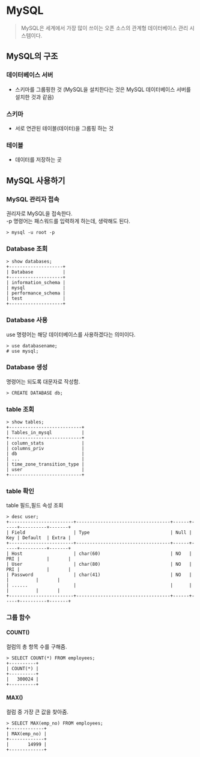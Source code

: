 # MySQL 
> MySQL은 세계에서 가장 많이 쓰이는 오픈 소스의 관계형 데이터베이스 관리 시스템이다.  
## MySQL의 구조
### 데이터베이스 서버
- 스키마를 그룹핑한 것 (MySQL을 설치한다는 것은 MySQL 데이터베이스 서버를 설치한 것과 같음)
### 스키마
- 서로 연관된 테이블(데이터)을 그룹핑 하는 것
### 테이블
- 데이터를 저장하는 곳

## MySQL 사용하기
### MySQL 관리자 접속
권리자로 MySQL을 접속한다.  
-p 명령어는 패스워드를 입력하게 하는데, 생략해도 된다.
```
> mysql -u root -p 
```
### Database 조회
```
> show databases;
+--------------------+
| Database           |
+--------------------+
| information_schema |
| mysql              |
| performance_schema |
| test               |
+--------------------+
```
### Database 사용
use 명령어는 해당 데이터베이스를 사용하겠다는 의미이다.  
```
> use databasename;
# use mysql;
```

### Database 생성
명령어는 되도록 대문자로 작성함.
```
> CREATE DATABASE db;
```

### table 조회
```
> show tables;
+---------------------------+
| Tables_in_mysql           |
+---------------------------+
| column_stats              |
| columns_priv              |
| db                        |
| ...                       |
| time_zone_transition_type |
| user                      |
+---------------------------+
```
### table 확인
table 필드,필드 속성 조회
```
> desc user;
+------------------------+-----------------------------------+------+-----+----------+-------+
| Field                  | Type                              | Null | Key | Default  | Extra |
+------------------------+-----------------------------------+------+-----+----------+-------+
| Host                   | char(60)                          | NO   | PRI |          |       |
| User                   | char(80)                          | NO   | PRI |          |       |
| Password               | char(41)                          | NO   |     |          |       |
| ......                 |                                   |      |     |          |       |
+------------------------+-----------------------------------+------+-----+----------+-------+
```
###  그룹 함수
#### COUNT()
컬럼의 총 항목 수를 구해줌.
```
> SELECT COUNT(*) FROM employees;
+----------+
| COUNT(*) |
+----------+
|   300024 |
+----------+
```
#### MAX()
컬럼 중 가장 큰 값을 찾아줌.
```
> SELECT MAX(emp_no) FROM employees;
+-------------+
| MAX(emp_no) |
+-------------+
|       14999 |
+-------------+
```


